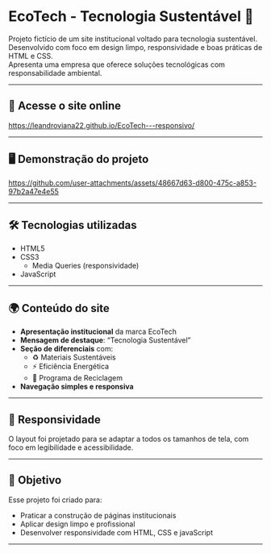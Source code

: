 # EcoTech - Tecnologia Sustentável 🌱

Projeto fictício de um site institucional voltado para tecnologia sustentável.  
Desenvolvido com foco em design limpo, responsividade e boas práticas de HTML e CSS.  
Apresenta uma empresa que oferece soluções tecnológicas com responsabilidade ambiental.

---

## 🔗 Acesse o site online  
https://leandroviana22.github.io/EcoTech---responsivo/

---

## 🖥️ Demonstração do projeto

https://github.com/user-attachments/assets/48667d63-d800-475c-a853-97b2a47e4e55


---

## 🛠️ Tecnologias utilizadas
- HTML5  
- CSS3  
  - Media Queries (responsividade)
- JavaScript

---

## 🌍 Conteúdo do site

- **Apresentação institucional** da marca EcoTech
- **Mensagem de destaque**: “Tecnologia Sustentável”
- **Seção de diferenciais** com:
  - ♻️ Materiais Sustentáveis  
  - ⚡ Eficiência Energética  
  - 🌱 Programa de Reciclagem
- **Navegação simples e responsiva**

---

## 📱 Responsividade
O layout foi projetado para se adaptar a todos os tamanhos de tela, com foco em legibilidade e acessibilidade.

---

## 📌 Objetivo

Esse projeto foi criado para:
- Praticar a construção de páginas institucionais
- Aplicar design limpo e profissional
- Desenvolver responsividade com HTML, CSS e javaScript

---
